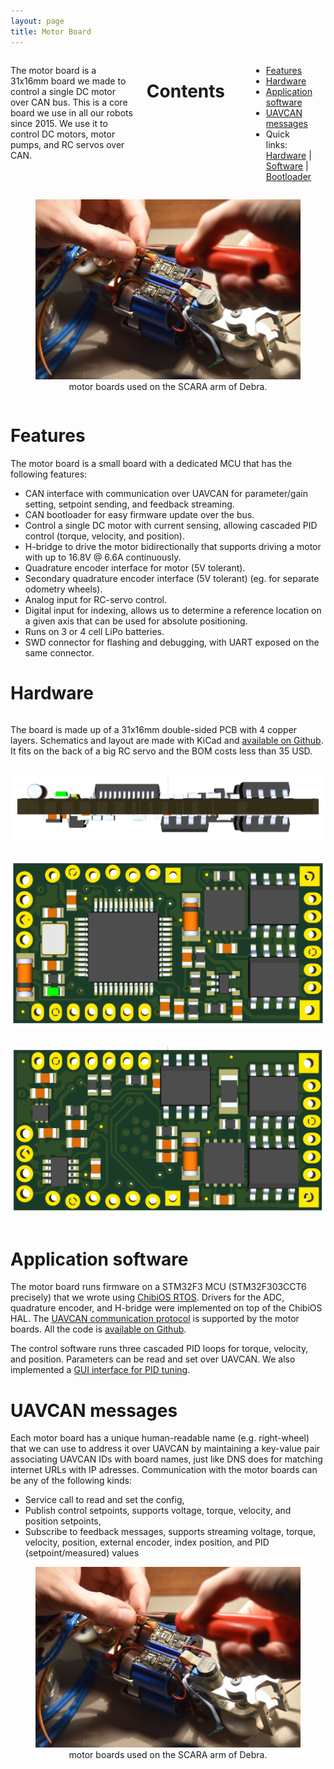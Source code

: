 ```yaml
---
layout: page
title: Motor Board
---
```


<div class="row">
<div class="large-6 columns">
    <p>
    The motor board is a 31x16mm board we made to control a single DC motor over CAN bus.
    This is a core board we use in all our robots since 2015.
    We use it to control DC motors, motor pumps, and RC servos over CAN.
    </p>
    <h1>Contents</h1>
    <p>
        <ul>
            <li><a href="motor_board.html#features">Features</a></li>
            <li><a href="motor_board.html#hardware">Hardware</a></li>
            <li><a href="motor_board.html#software">Application software</a></li>
            <li><a href="motor_board.html#uavcan">UAVCAN messages</a></li>
            <li>Quick links:
                <a href="https://github.com/cvra/motor-control-board">Hardware</a> |
                <a href="https://github.com/cvra/robot-software/tree/master/motor-control-firmware">Software</a> |
                <a href="https://github.com/cvra/can-bootloader">Bootloader</a>
            </li>
        </ul>
    </p>
</div>
<div class="large-6 columns">
    <figure>
        <img src="/images/technologies/motor-board.jpg" alt="motor boards on Debra's arm">
        <figcaption>
            <center>
                motor boards used on the SCARA arm of Debra.
            </center>
        </figcaption>
    </figure>
</div>
</div>

<a name="features"></a>

# Features

The motor board is a small board with a dedicated MCU that has the following features:

 - CAN interface with communication over UAVCAN for parameter/gain setting, setpoint sending, and feedback streaming.
 - CAN bootloader for easy firmware update over the bus.
 - Control a single DC motor with current sensing, allowing cascaded PID control (torque, velocity, and position).
 - H-bridge to drive the motor bidirectionally that supports driving a motor with up to 16.8V @ 6.6A continuously.
 - Quadrature encoder interface for motor (5V tolerant).
 - Secondary quadrature encoder interface (5V tolerant) (eg. for separate odometry wheels).
 - Analog input for RC-servo control.
 - Digital input for indexing, allows us to determine a reference location on a given axis that can be used for absolute positioning.
 - Runs on 3 or 4 cell LiPo batteries.
 - SWD connector for flashing and debugging, with UART exposed on the same connector.

<a name="hardware"></a>

# Hardware

<div class="row">
<div class="large-6 columns">
    <p>
    The board is made up of a 31x16mm double-sided PCB with 4 copper layers.
    Schematics and layout are made with KiCad and <a href="https://github.com/cvra/motor-control-board">available on Github</a>.
    It fits on the back of a big RC servo and the BOM costs less than 35 USD.
    </p>
</div>
<div class="large-6 columns">
    <p><img src="/images/technologies/3d-motor-side.png" alt="motor board 3D side view" /></p>
</div>
</div>

<div class="row">
<div class="large-6 columns">
    <p><img src="/images/technologies/3d-motor-front.png" alt="motor board 3D front view" /></p>
</div>
<div class="large-6 columns">
    <p><img src="/images/technologies/3d-motor-back.png" alt="motor board 3D back view" /></p>
</div>
</div>

<a name="software"></a>

# Application software

The motor board runs firmware on a STM32F3 MCU (STM32F303CCT6 precisely) that we wrote using [ChibiOS RTOS](http://www.chibios.org/).
Drivers for the ADC, quadrature encoder, and H-bridge were implemented on top of the ChibiOS HAL.
The [UAVCAN communication protocol](http://uavcan.org/) is supported by the motor boards.
All the code is [available on Github](https://github.com/cvra/robot-software/tree/master/motor-control-firmware).

The control software runs three cascaded PID loops for torque, velocity, and position.
Parameters can be read and set over UAVCAN.
We also implemented a [GUI interface for PID tuning](https://github.com/cvra/robot-software/tree/master/tools/pid-tuner).

<a name="uavcan"></a>

# UAVCAN messages

Each motor board has a unique human-readable name (e.g. right-wheel) that we can use to address it over UAVCAN by maintaining a key-value pair associating UAVCAN IDs with board names, just like DNS does for matching internet URLs with IP adresses.
Communication with the motor boards can be any of the following kinds:

 - Service call to read and set the config,
 - Publish control setpoints, supports voltage, torque, velocity, and position setpoints,
 - Subscribe to feedback messages, supports streaming voltage, torque, velocity, position, external encoder, index position, and PID (setpoint/measured) values

<figure>
  <img src="/images/technologies/motor-board.jpg" alt="motor boards on Debra's arm">
  <figcaption><center>motor boards used on the SCARA arm of Debra.</center></figcaption>
</figure>
